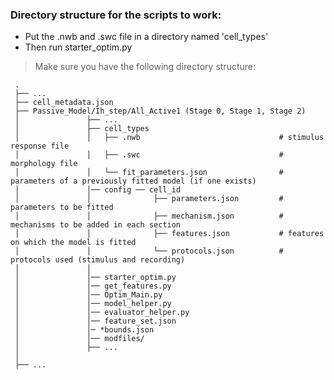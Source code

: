 ### Directory structure for the scripts to work:

* Put the .nwb and .swc file in a directory named 'cell_types'
* Then run starter_optim.py

> Make sure you have the following directory structure:

     .      
     ├── ...
     ├── cell_metadata.json
     ├── Passive_Model/Ih_step/All_Active1 (Stage 0, Stage 1, Stage 2)
     │               ├── ...
     │               ├── cell_types                             
     │               │   ├── .nwb                               # stimulus response file
     │               │   ├── .swc                               # morphology file
     │               │   └── fit_parameters.json                # parameters of a previously fitted model (if one exists)
     │               │── config ── cell_id                                 
     │               │              ├── parameters.json         # parameters to be fitted
     │               │              ├── mechanism.json          # mechanisms to be added in each section 
     │               │              ├── features.json           # features on which the model is fitted
     │               │              └── protocols.json          # protocols used (stimulus and recording)
     │               │
     │               │── starter_optim.py
     │               │── get_features.py
     │               │── Optim_Main.py
     │               │── model_helper.py
     │               │── evaluator_helper.py
     │               │── feature_set.json
     │               │─ *bounds.json
     │               │── modfiles/ 
     │               ├── ...
     │
     ├── ...
